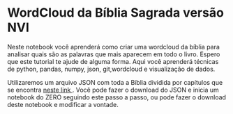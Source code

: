 # WordCloud da Bíblia Sagrada versão NVI

Neste notebook você aprenderá como criar uma wordcloud da bíblia para analisar quais são as palavras que mais aparecem em todo o livro. Espero que este tutorial te ajude de alguma forma. Aqui você aprenderá técnicas de python, pandas, numpy, json, git,wordcloud e visualização de dados.

Utilizaremos um arquivo JSON com toda a Bíblia dividida por capítulos que se encontra [neste link ](https://github.com/thiagobodruk/biblia). Você pode fazer o download do JSON e inicia um notebook do ZERO seguindo este passo a passo, ou pode fazer o download deste notebook e modificar a vontade.
